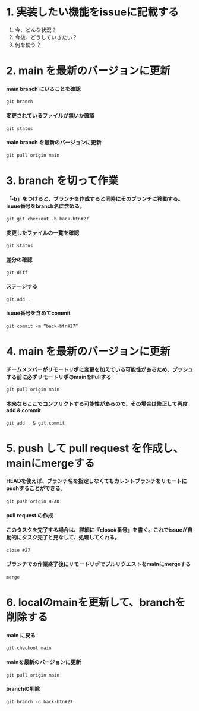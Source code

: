 # 1. 実装したい機能をissueに記載する  
1.  今、どんな状況？
2.  今後、どうしていきたい？
3.  何を使う？  


# 2. main を最新のバージョンに更新
#### main branch にいることを確認
    git branch
#### 変更されているファイルが無いか確認
    git status
#### main branch を最新のバージョンに更新
    git pull origin main  
    
    
# 3. branch を切って作業
#### 「-b」をつけると、ブランチを作成すると同時にそのブランチに移動する。isuue番号をbranch名に含める。
    git git checkout -b back-btn#27
#### 変更したファイルの一覧を確認
    git status
#### 差分の確認
    git diff
#### ステージする
    git add .
#### isuue番号を含めてcommit
    git commit -m “back-btn#27”  
    
    
    
# 4. main を最新のバージョンに更新
#### チームメンバーがリモートリポに変更を加えている可能性があるため、プッシュする前に必ずリモートリポのmainをPullする
    git pull origin main
#### 本来ならここでコンフリクトする可能性があるので、その場合は修正して再度 add & commit
    git add . & git commit


# 5. push して pull request を作成し、mainにmergeする
#### HEADを使えば、ブランチ名を指定しなくてもカレントブランチをリモートにpushすることができる。
    git push origin HEAD
#### pull request の作成
#### このタスクを完了する場合は、詳細に『close#番号』を書く。これでissueが自動的にタスク完了と見なして、処理してくれる。
    close #27
#### ブランチでの作業終了後にリモートリポでプルリクエストをmainにmergeする  
    merge


# 6. localのmainを更新して、branchを削除する
#### main に戻る
    git checkout main
#### mainを最新のバージョンに更新
    git pull origin main
#### branchの削除
    git branch -d back-btn#27
